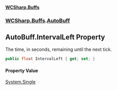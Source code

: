 #### [WCSharp.Buffs](README.md 'README')
### [WCSharp.Buffs](WCSharp.Buffs.md 'WCSharp.Buffs').[AutoBuff](WCSharp.Buffs.AutoBuff.md 'WCSharp.Buffs.AutoBuff')

## AutoBuff.IntervalLeft Property

The time, in seconds, remaining until the next tick.

```csharp
public float IntervalLeft { get; set; }
```

#### Property Value
[System.Single](https://docs.microsoft.com/en-us/dotnet/api/System.Single 'System.Single')